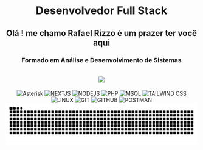 <h1 align="center">Desenvolvedor Full Stack</h1>
<h2 align="center">Olá ! me chamo Rafael Rizzo é um prazer ter você aqui</h2>
<h3 align="center">Formado em Análise e Desenvolvimento de Sistemas</h3>
</br>

<div align="center">
 <img src="https://streak-stats.demolab.com?user=rafaelRizzo&theme=dark&locale=pt_BR&card_width=800)](https://git.io/streak-stats">
</div>

<div align="center">
<!--   <img width="450px" src="https://github-readme-stats.vercel.app/api/top-langs/?username=rafaelRizzo&layout=compact&langs_count=7&theme=dracula"/> -->
</div>
<div style="display: inline_block" align="center"><br>
    <img src="https://img.shields.io/badge/Asterisk-222?style=for-the-badge&logo=asterisk" alt="Asterisk"/>
    <img src="https://img.shields.io/badge/Next-222?style=for-the-badge&logo=next.js" alt="NEXTJS"/>    
    <img src="https://img.shields.io/badge/node.js-222?style=for-the-badge&logo=node.js" alt="NODEJS"/>
    <img src="https://img.shields.io/badge/PHP-222?style=for-the-badge&logo=php" alt="PHP"/>
    <img src="https://img.shields.io/badge/MySQL-222?style=for-the-badge&logo=mysql" alt="MSQL"/>    
    <img src="https://img.shields.io/badge/tailwindcss-222?style=for-the-badge&logo=tailwind-css" alt="TAILWIND CSS"/>
    <img src="https://img.shields.io/badge/Linux-222?style=for-the-badge&logo=linux" alt="LINUX"/>
    <img src="https://img.shields.io/badge/GIT-222?style=for-the-badge&logo=git" alt="GIT"/>
    <img src="https://img.shields.io/badge/GitHub-222?style=for-the-badge&logo=github" alt="GITHUB"/>
    <img src="https://img.shields.io/badge/Postman-222.svg?style=for-the-badge&logo=Postman" alt="POSTMAN"/>
</div>
<div> 
   <a href="https://www.instagram.com/rafael_breschi/" target="_blank">
   <a href="https://br.linkedin.com/in/rafael-rizzo-breschi-b02547216" target="_blank">
</div>

<picture align="center">
  <source media="(prefers-color-scheme: dark)" srcset="https://raw.githubusercontent.com/rafaelRizzo/rafaelRizzo/output/github-contribution-grid-snake-dark.svg">
  <source media="(prefers-color-scheme: light)" srcset="https://raw.githubusercontent.com/rafaelRizzo/rafaelRizzo/output/github-contribution-grid-snake-dark.svg">
  <img align="center" alt="github contribution grid snake animation" src="https://raw.githubusercontent.com/rafaelRizzo/rafaelRizzo/output/github-contribution-grid-snake.svg">
</picture>

 
